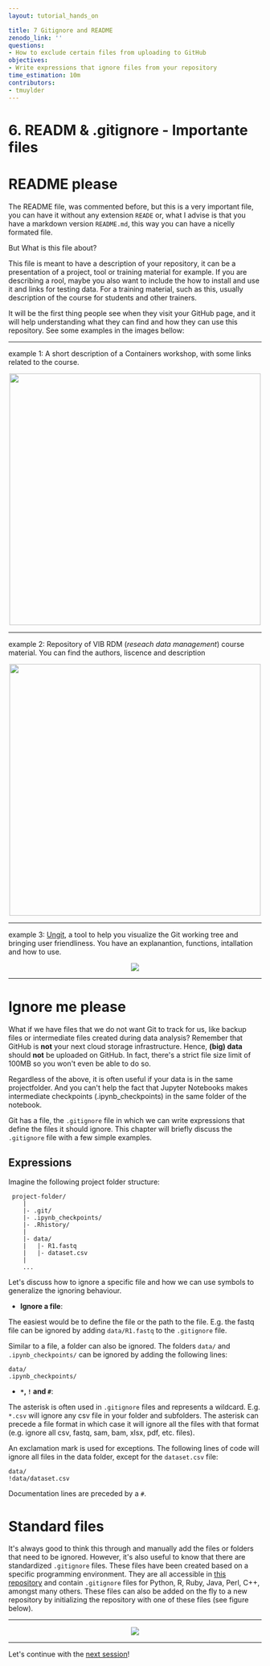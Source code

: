 ```yaml
---
layout: tutorial_hands_on

title: 7 Gitignore and README
zenodo_link: ''
questions:
- How to exclude certain files from uploading to GitHub
objectives:
- Write expressions that ignore files from your repository
time_estimation: 10m
contributors:
- tmuylder
---
```


# 6. READM & .gitignore - Importante files

# README please

The README file, was commented before, but this is a very important file, you can have it without any extension `READE` or, what I advise is that you have a markdown version `README.md`, this way you can have a nicelly formated file.

But What is this file about?

This file is meant to have a description of your repository, it can be a presentation of a project, tool or training material for example. If you are describing a rool, maybe you also want to include the how to install and use it and links for testing data. For a training material, such as this, usually description of the course for students and other trainers.

It will be the first thing people see when they visit your GitHub page, and it will help understanding what they can find and how they can use this repository. See some examples in the images bellow:

--- 
example 1: 
A short description of a Containers workshop, with some links related to the course.
<center><img src="../../images/images_tutorial/readme_example1.png" width=500 /></center>

---
example 2: 
Repository of VIB RDM (_reseach data management_) course material.
You can find the authors, liscence and description
<center><img src="../../images/images_tutorial/readme_example2.png" width=500 /></center>

---
example 3:
[Ungit](https://github.com/FredrikNoren/ungit), a tool to help you visualize the Git working tree and bringing user friendliness.
You have an explanantion, functions, intallation and how to use.
<center><img src="../../images/images_tutorial/readme_example3.png" /></center>

---

# Ignore me please

What if we have files that we do not want Git to track for us, like backup files or intermediate files created during data analysis? Remember that GitHub is **not** your next cloud storage infrastructure. Hence, **(big) data** should **not** be uploaded on GitHub. In fact, there's a strict file size limit of 100MB so you won't even be able to do so. 

Regardless of the above, it is often useful if your data is in the same projectfolder. And you can't help the fact that Jupyter Notebooks makes intermediate checkpoints (.ipynb_checkpoints) in the same folder of the notebook. 

Git has a file, the `.gitignore` file in which we can write expressions that define the files it should ignore. This chapter will briefly discuss the `.gitignore` file with a few simple examples. 

## Expressions
Imagine the following project folder structure:

```
 project-folder/
    |
    |- .git/
    |- .ipynb_checkpoints/
    |- .Rhistory/
    |
    |- data/
    |   |- R1.fastq
    |   |- dataset.csv
    |
    ...
```

Let's discuss how to ignore a specific file and how we can use symbols to generalize the ignoring behaviour.     

- **Ignore a file**:

The easiest would be to define the file or the path to the file. E.g. the fastq file can be ignored by adding `data/R1.fastq` to the `.gitignore` file. 

Similar to a file, a folder can also be ignored. The folders `data/` and `.ipynb_checkpoints/` can be ignored by adding the following lines:
```
data/
.ipynb_checkpoints/
``` 

- **`*`, `!` and `#`**:

The asterisk is often used in `.gitignore` files and represents a wildcard. E.g. `*.csv` will ignore any csv file in your folder and subfolders. The asterisk can precede a file format in which case it will ignore all the files with that format (e.g. ignore all csv, fastq, sam, bam, xlsx, pdf, etc. files). 

An exclamation mark is used for exceptions. The following lines of code will ignore all files in the data folder, except for the `dataset.csv` file:
```
data/
!data/dataset.csv
```

Documentation lines are preceded by a `#`. 

# Standard files

It's always good to think this through and manually add the files or folders that need to be ignored. However, it's also useful to know that there are standardized `.gitignore` files. These files have been created based on a specific programming environment. They are all accessible in [this repository](https://github.com/github/gitignore) and contain `.gitignore` files for Python, R, Ruby, Java, Perl, C++, amongst many others. These files can also be added on the fly to a new repository by initializing the repository with one of these files (see figure below). 

--- 

<center><img src="../../images/images_tutorial/gitignore.PNG" /></center>

---

Let's continue with the [next session](https://github.com/vibbits/introduction-github/blob/master/tutorials/7_collaborating_GitHub/tutorial.md)!
